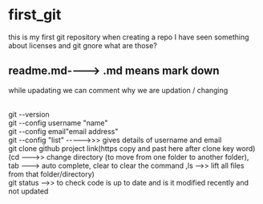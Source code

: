 # first_git
this is my first git repository
when creating a repo I have seen something about licenses and git gnore what are those?
<h2>readme.md----> .md means mark down </h2>
while upadating we can comment why we are updation / changing

</br>git --version
</br>git --config username "name"
</br>git --config email"email address"
</br>git --config "list" ----->>> gives details of username and email
</br>git clone github project link(https copy and past here after clone key word)
</br>(cd --->> change directory (to move from one folder to another folder), tab ---> auto complete, clear to clear the command ,ls -->> lift all files from that folder/directory)
</br>git status -->> to check code is up to date and is it modified recently and not updated

